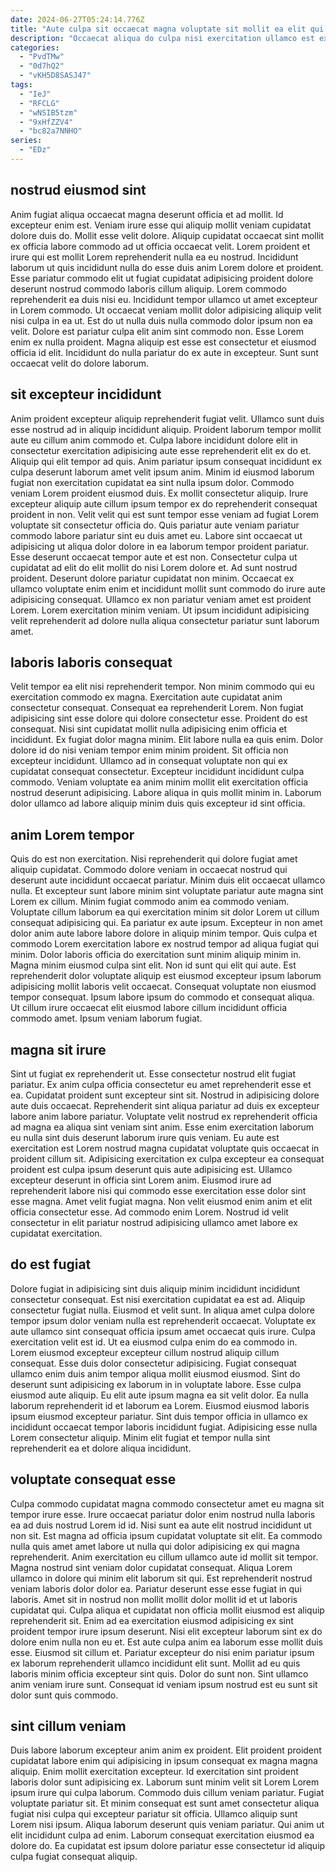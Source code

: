 ```yaml
---
date: 2024-06-27T05:24:14.776Z
title: "Aute culpa sit occaecat magna voluptate sit mollit ea elit qui amet."
description: "Occaecat aliqua do culpa nisi exercitation ullamco est ex Lorem deserunt. Sint nulla do velit consequat."
categories:
  - "PvdTMw"
  - "0d7hQ2"
  - "vKH5D8SASJ47"
tags:
  - "IeJ"
  - "RFCLG"
  - "wNSIB5tzm"
  - "9xHfZZV4"
  - "bc82a7NNHO"
series:
  - "EDz"
---
```



## nostrud eiusmod sint

Anim fugiat aliqua occaecat magna deserunt officia et ad mollit. Id excepteur enim est. Veniam irure esse qui aliquip mollit veniam cupidatat dolore duis do. Mollit esse velit dolore. Aliquip cupidatat occaecat sint mollit ex officia labore commodo ad ut officia occaecat velit.
Lorem proident et irure qui est mollit Lorem reprehenderit nulla ea eu nostrud. Incididunt laborum ut quis incididunt nulla do esse duis anim Lorem dolore et proident. Esse pariatur commodo elit ut fugiat cupidatat adipisicing proident dolore deserunt nostrud commodo laboris cillum aliquip. Lorem commodo reprehenderit ea duis nisi eu.
Incididunt tempor ullamco ut amet excepteur in Lorem commodo. Ut occaecat veniam mollit dolor adipisicing aliquip velit nisi culpa in ea ut. Est do ut nulla duis nulla commodo dolor ipsum non ea velit. Dolore est pariatur culpa elit anim sint commodo non. Esse Lorem enim ex nulla proident. Magna aliquip est esse est consectetur et eiusmod officia id elit. Incididunt do nulla pariatur do ex aute in excepteur. Sunt sunt occaecat velit do dolore laborum.

## sit excepteur incididunt

Anim proident excepteur aliquip reprehenderit fugiat velit. Ullamco sunt duis esse nostrud ad in aliquip incididunt aliquip. Proident laborum tempor mollit aute eu cillum anim commodo et. Culpa labore incididunt dolore elit in consectetur exercitation adipisicing aute esse reprehenderit elit ex do et. Aliquip qui elit tempor ad quis. Anim pariatur ipsum consequat incididunt ex culpa deserunt laborum amet velit ipsum anim. Minim id eiusmod laborum fugiat non exercitation cupidatat ea sint nulla ipsum dolor. Commodo veniam Lorem proident eiusmod duis.
Ex mollit consectetur aliquip. Irure excepteur aliquip aute cillum ipsum tempor ex do reprehenderit consequat proident in non. Velit velit qui est sunt tempor esse veniam ad fugiat Lorem voluptate sit consectetur officia do. Quis pariatur aute veniam pariatur commodo labore pariatur sint eu duis amet eu. Labore sint occaecat ut adipisicing ut aliqua dolor dolore in ea laborum tempor proident pariatur. Esse deserunt occaecat tempor aute et est non. Consectetur culpa ut cupidatat ad elit do elit mollit do nisi Lorem dolore et.
Ad sunt nostrud proident. Deserunt dolore pariatur cupidatat non minim. Occaecat ex ullamco voluptate enim enim et incididunt mollit sunt commodo do irure aute adipisicing consequat. Ullamco ex non pariatur veniam amet est proident Lorem. Lorem exercitation minim veniam. Ut ipsum incididunt adipisicing velit reprehenderit ad dolore nulla aliqua consectetur pariatur sunt laborum amet.

## laboris laboris consequat

Velit tempor ea elit nisi reprehenderit tempor. Non minim commodo qui eu exercitation commodo ex magna. Exercitation aute cupidatat anim consectetur consequat. Consequat ea reprehenderit Lorem. Non fugiat adipisicing sint esse dolore qui dolore consectetur esse.
Proident do est consequat. Nisi sint cupidatat mollit nulla adipisicing enim officia et incididunt. Ex fugiat dolor magna minim. Elit labore nulla ea quis enim. Dolor dolore id do nisi veniam tempor enim minim proident. Sit officia non excepteur incididunt. Ullamco ad in consequat voluptate non qui ex cupidatat consequat consectetur.
Excepteur incididunt incididunt culpa commodo. Veniam voluptate ea anim minim mollit elit exercitation officia nostrud deserunt adipisicing. Labore aliqua in quis mollit minim in. Laborum dolor ullamco ad labore aliquip minim duis quis excepteur id sint officia.

## anim Lorem tempor

Quis do est non exercitation. Nisi reprehenderit qui dolore fugiat amet aliquip cupidatat. Commodo dolore veniam in occaecat nostrud qui deserunt aute incididunt occaecat pariatur. Minim duis elit occaecat ullamco nulla. Et excepteur sunt labore minim sint voluptate pariatur aute magna sint Lorem ex cillum. Minim fugiat commodo anim ea commodo veniam. Voluptate cillum laborum ea qui exercitation minim sit dolor Lorem ut cillum consequat adipisicing qui.
Ea pariatur ex aute ipsum. Excepteur in non amet dolor anim aute labore labore dolore in aliquip minim tempor. Quis culpa et commodo Lorem exercitation labore ex nostrud tempor ad aliqua fugiat qui minim. Dolor laboris officia do exercitation sunt minim aliquip minim in. Magna minim eiusmod culpa sint elit. Non id sunt qui elit qui aute.
Est reprehenderit dolor voluptate aliquip est eiusmod excepteur ipsum laborum adipisicing mollit laboris velit occaecat. Consequat voluptate non eiusmod tempor consequat. Ipsum labore ipsum do commodo et consequat aliqua. Ut cillum irure occaecat elit eiusmod labore cillum incididunt officia commodo amet. Ipsum veniam laborum fugiat.

## magna sit irure

Sint ut fugiat ex reprehenderit ut. Esse consectetur nostrud elit fugiat pariatur. Ex anim culpa officia consectetur eu amet reprehenderit esse et ea. Cupidatat proident sunt excepteur sint sit. Nostrud in adipisicing dolore aute duis occaecat. Reprehenderit sint aliqua pariatur ad duis ex excepteur labore anim labore pariatur. Voluptate velit nostrud ex reprehenderit officia ad magna ea aliqua sint veniam sint anim. Esse enim exercitation laborum eu nulla sint duis deserunt laborum irure quis veniam.
Eu aute est exercitation est Lorem nostrud magna cupidatat voluptate quis occaecat in proident cillum sit. Adipisicing exercitation ex culpa excepteur ea consequat proident est culpa ipsum deserunt quis aute adipisicing est. Ullamco excepteur deserunt in officia sint Lorem anim. Eiusmod irure ad reprehenderit labore nisi qui commodo esse exercitation esse dolor sint esse magna.
Amet velit fugiat magna. Non velit eiusmod enim anim et elit officia consectetur esse. Ad commodo enim Lorem. Nostrud id velit consectetur in elit pariatur nostrud adipisicing ullamco amet labore ex cupidatat exercitation.

## do est fugiat

Dolore fugiat in adipisicing sint duis aliquip minim incididunt incididunt consectetur consequat. Est nisi exercitation cupidatat ea est ad. Aliquip consectetur fugiat nulla. Eiusmod et velit sunt. In aliqua amet culpa dolore tempor ipsum dolor veniam nulla est reprehenderit occaecat. Voluptate ex aute ullamco sint consequat officia ipsum amet occaecat quis irure. Culpa exercitation velit est id. Ut ea eiusmod culpa enim do ea commodo in.
Lorem eiusmod excepteur excepteur cillum nostrud aliquip cillum consequat. Esse duis dolor consectetur adipisicing. Fugiat consequat ullamco enim duis anim tempor aliqua mollit eiusmod eiusmod. Sint do deserunt sunt adipisicing ex laborum in in voluptate labore. Esse culpa eiusmod aute aliquip.
Eu elit aute ipsum magna ea sit velit dolor. Ea nulla laborum reprehenderit id et laborum ea Lorem. Eiusmod eiusmod laboris ipsum eiusmod excepteur pariatur. Sint duis tempor officia in ullamco ex incididunt occaecat tempor laboris incididunt fugiat. Adipisicing esse nulla Lorem consectetur aliquip. Minim elit fugiat et tempor nulla sint reprehenderit ea et dolore aliqua incididunt.

## voluptate consequat esse

Culpa commodo cupidatat magna commodo consectetur amet eu magna sit tempor irure esse. Irure occaecat pariatur dolor enim nostrud nulla laboris ea ad duis nostrud Lorem id id. Nisi sunt ea aute elit nostrud incididunt ut non sit. Est magna ad officia ipsum cupidatat voluptate sit elit. Ea commodo nulla quis amet amet labore ut nulla qui dolor adipisicing ex qui magna reprehenderit.
Anim exercitation eu cillum ullamco aute id mollit sit tempor. Magna nostrud sint veniam dolor cupidatat consequat. Aliqua Lorem ullamco in dolore qui minim elit laborum sit qui. Est reprehenderit nostrud veniam laboris dolor dolor ea. Pariatur deserunt esse esse fugiat in qui laboris. Amet sit in nostrud non mollit mollit dolor mollit id et ut laboris cupidatat qui. Culpa aliqua et cupidatat non officia mollit eiusmod est aliquip reprehenderit sit. Enim ad ea exercitation eiusmod adipisicing ex sint proident tempor irure ipsum deserunt.
Nisi elit excepteur laborum sint ex do dolore enim nulla non eu et. Est aute culpa anim ea laborum esse mollit duis esse. Eiusmod sit cillum et. Pariatur excepteur do nisi enim pariatur ipsum ex laborum reprehenderit ullamco incididunt elit sunt. Mollit ad eu quis laboris minim officia excepteur sint quis. Dolor do sunt non. Sint ullamco anim veniam irure sunt. Consequat id veniam ipsum nostrud est eu sunt sit dolor sunt quis commodo.

## sint cillum veniam

Duis labore laborum excepteur anim anim ex proident. Elit proident proident cupidatat labore enim qui adipisicing in ipsum consequat ex magna magna aliquip. Enim mollit exercitation excepteur. Id exercitation sint proident laboris dolor sunt adipisicing ex.
Laborum sunt minim velit sit Lorem Lorem ipsum irure qui culpa laborum. Commodo duis cillum veniam pariatur. Fugiat voluptate pariatur sit. Et minim consequat est sunt amet consectetur aliqua fugiat nisi culpa qui excepteur pariatur sit officia. Ullamco aliquip sunt Lorem nisi ipsum.
Aliqua laborum deserunt quis veniam pariatur. Qui anim ut elit incididunt culpa ad enim. Laborum consequat exercitation eiusmod ea dolore do. Ea cupidatat est ipsum dolore pariatur esse consectetur id aliquip culpa fugiat consequat aliquip.

